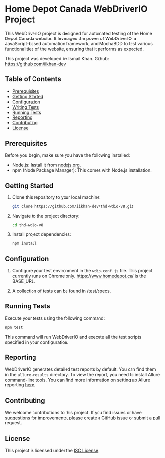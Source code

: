 # Home Depot Canada WebDriverIO Project

This WebDriverIO project is designed for automated testing of the Home Depot Canada website. It leverages the power of WebDriverIO, a JavaScript-based automation framework, and MochaBDD to test various functionalities of the website, ensuring that it performs as expected.

This project was developed by Ismail Khan. Github: https://github.com/iikhan-dev

## Table of Contents

- [Prerequisites](#prerequisites)
- [Getting Started](#getting-started)
- [Configuration](#configuration)
- [Writing Tests](#writing-tests)
- [Running Tests](#running-tests)
- [Reporting](#reporting)
- [Contributing](#contributing)
- [License](#license)

## Prerequisites

Before you begin, make sure you have the following installed:

- Node.js: Install it from [nodejs.org](https://nodejs.org/).
- npm (Node Package Manager): This comes with Node.js installation.

## Getting Started

1. Clone this repository to your local machine:

   ```bash
   git clone https://github.com/iikhan-dev/thd-wdio-v8.git
   ```

2. Navigate to the project directory:

   ```bash
   cd thd-wdio-v8
   ```

3. Install project dependencies:

   ```bash
   npm install
   ```

## Configuration

1. Configure your test environment in the `wdio.conf.js` file. This project currently runs on Chrome only. https://www.homedepot.ca/ is the BASE_URL.

2. A collection of tests can be found in /test/specs.

## Running Tests

Execute your tests using the following command:

```bash
npm test
```

This command will run WebDriverIO and execute all the test scripts specified in your configuration.

## Reporting

WebDriverIO generates detailed test reports by default. You can find them in the `allure-results` directory. To view the report, you need to install Allure command-line tools. You can find more information on setting up Allure reporting [here](https://docs.qameta.io/allure/).

## Contributing

We welcome contributions to this project. If you find issues or have suggestions for improvements, please create a GitHub issue or submit a pull request.

## License

This project is licensed under the [ISC License](LICENSE.md).